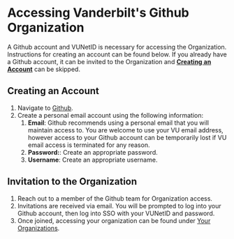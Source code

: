 # Accessing Vanderbilt's Github Organization
A Github account and VUNetID is necessary for accessing the Organization. Instructions for creating an account can be found below. If you already have a Github account, it can be invited to the Organization and [**Creating an Account**](#creating-an-account) can be skipped.

## Creating an Account
1. Navigate to [Github](https://github.com/signup?user_email=&source=form-home-signup).
2. Create a personal email account using the following information: 
	1. **Email**: Github recommends using a personal email that you will maintain access to. You are welcome to use your VU email address, however access to your Github account can be temporarily lost if VU email access is terminated for any reason.
	2. **Password:**: Create an appropriate password.
	3. **Username**: Create an appropriate username.

## Invitation to the Organization
1. Reach out to a member of the Github team for Organization access.
2. Invitations are received via email. You will be prompted to log into your Github account, then log into SSO with your VUNetID and password.
3. Once joined, accessing your organization can be found under [Your Organizations](https://docs.github.com/en/account-and-profile/setting-up-and-managing-your-personal-account-on-github/managing-your-membership-in-organizations/accessing-an-organization).